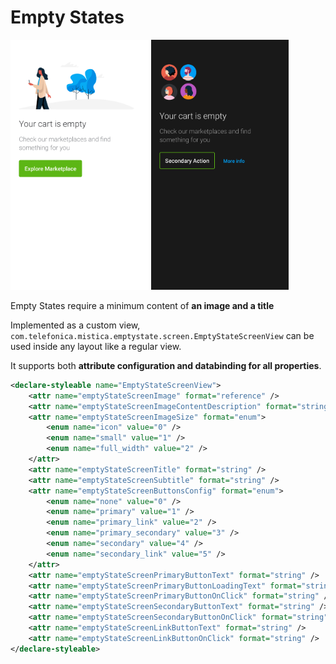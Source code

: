 # Empty States

<p align="left">
    <img height=400 src="../../../../../../../../../doc/images/empty_states/screens/empty_state_screen_1.png" />
    <img height=400 src="../../../../../../../../../doc/images/empty_states/screens/empty_state_screen_2.png" />
</p>

Empty States require a minimum content of **an image and a
title**

Implemented as a custom view,
`com.telefonica.mistica.emptystate.screen.EmptyStateScreenView` can be
used inside any layout like a regular view.

It supports both **attribute
configuration and databinding for all properties**.

```xml
<declare-styleable name="EmptyStateScreenView">
    <attr name="emptyStateScreenImage" format="reference" />
    <attr name="emptyStateScreenImageContentDescription" format="string" />
    <attr name="emptyStateScreenImageSize" format="enum">
        <enum name="icon" value="0" />
        <enum name="small" value="1" />
        <enum name="full_width" value="2" />
    </attr>
    <attr name="emptyStateScreenTitle" format="string" />
    <attr name="emptyStateScreenSubtitle" format="string" />
    <attr name="emptyStateScreenButtonsConfig" format="enum">
        <enum name="none" value="0" />
        <enum name="primary" value="1" />
        <enum name="primary_link" value="2" />
        <enum name="primary_secondary" value="3" />
        <enum name="secondary" value="4" />
        <enum name="secondary_link" value="5" />
    </attr>
    <attr name="emptyStateScreenPrimaryButtonText" format="string" />
	<attr name="emptyStateScreenPrimaryButtonLoadingText" format="string" />
    <attr name="emptyStateScreenPrimaryButtonOnClick" format="string" />
    <attr name="emptyStateScreenSecondaryButtonText" format="string" />
    <attr name="emptyStateScreenSecondaryButtonOnClick" format="string" />
    <attr name="emptyStateScreenLinkButtonText" format="string" />
    <attr name="emptyStateScreenLinkButtonOnClick" format="string" />
</declare-styleable>
```
